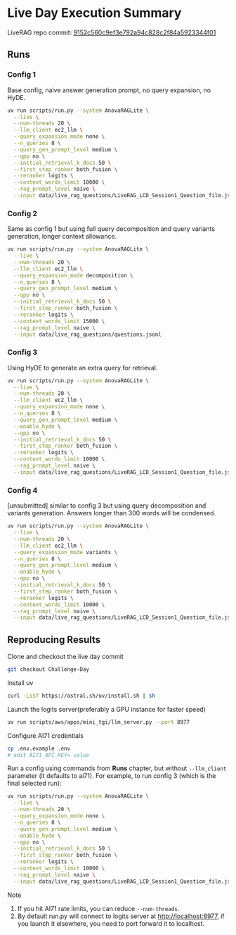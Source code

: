 # Live Day Execution Summary

LiveRAG repo commit: [9152c560c9ef3e792a94c828c2f84a5923344f01](https://github.com/rmit-ir/LiveRAG/tree/9152c560c9ef3e792a94c828c2f84a5923344f01)

## Runs

### Config 1

Base config, naive answer generation prompt, no query expansion, no HyDE.

```bash
uv run scripts/run.py --system AnovaRAGLite \
  --live \
  --num-threads 20 \
  --llm_client ec2_llm \
  --query_expansion_mode none \
  --n_queries 8 \
  --query_gen_prompt_level medium \
  --qpp no \
  --initial_retrieval_k_docs 50 \
  --first_step_ranker both_fusion \
  --reranker logits \
  --context_words_limit 10000 \
  --rag_prompt_level naive \
  --input data/live_rag_questions/LiveRAG_LCD_Session1_Question_file.jsonl
```

### Config 2

Same as config 1 but using full query decomposition and query variants generation, longer context allowance.

```bash
uv run scripts/run.py --system AnovaRAGLite \
  --live \
  --num-threads 20 \
  --llm_client ec2_llm \
  --query_expansion_mode decomposition \
  --n_queries 8 \
  --query_gen_prompt_level medium \
  --qpp no \
  --initial_retrieval_k_docs 50 \
  --first_step_ranker both_fusion \
  --reranker logits \
  --context_words_limit 15000 \
  --rag_prompt_level naive \
  --input data/live_rag_questions/questions.jsonl
```

### Config 3

Using HyDE to generate an extra query for retrieval.

```bash
uv run scripts/run.py --system AnovaRAGLite \
  --live \
  --num-threads 20 \
  --llm_client ec2_llm \
  --query_expansion_mode none \
  --n_queries 8 \
  --query_gen_prompt_level medium \
  --enable_hyde \
  --qpp no \
  --initial_retrieval_k_docs 50 \
  --first_step_ranker both_fusion \
  --reranker logits \
  --context_words_limit 10000 \
  --rag_prompt_level naive \
  --input data/live_rag_questions/LiveRAG_LCD_Session1_Question_file.jsonl
```

### Config 4

[unsubmitted] similar to config 3 but using query decomposition and variants generation. Answers longer than 300 words will be condensed.

```bash
uv run scripts/run.py --system AnovaRAGLite \
  --live \
  --num-threads 20 \
  --llm_client ec2_llm \
  --query_expansion_mode variants \
  --n_queries 8 \
  --query_gen_prompt_level medium \
  --enable_hyde \
  --qpp no \
  --initial_retrieval_k_docs 50 \
  --first_step_ranker both_fusion \
  --reranker logits \
  --context_words_limit 10000 \
  --rag_prompt_level naive \
  --input data/live_rag_questions/LiveRAG_LCD_Session1_Question_file.jsonl
```

## Reproducing Results

Clone and checkout the live day commit

```bash
git checkout Challenge-Day
```

Install uv

```bash
curl -LsSf https://astral.sh/uv/install.sh | sh
```

Launch the logits server(preferably a GPU instance for faster speed)

```bash
uv run scripts/aws/apps/mini_tgi/llm_server.py --port 8977
```

Configure AI71 credentials

```bash
cp .env.example .env
# edit AI71_API_KEY= value
```

Run a config using commands from **Runs** chapter, but without `--llm_client` parameter (it defaults to ai71).
For example, to run config 3 (which is the final selected run):

```bash
uv run scripts/run.py --system AnovaRAGLite \
  --live \
  --num-threads 20 \
  --query_expansion_mode none \
  --n_queries 8 \
  --query_gen_prompt_level medium \
  --enable_hyde \
  --qpp no \
  --initial_retrieval_k_docs 50 \
  --first_step_ranker both_fusion \
  --reranker logits \
  --context_words_limit 10000 \
  --rag_prompt_level naive \
  --input data/live_rag_questions/LiveRAG_LCD_Session1_Question_file.jsonl
```

Note

1. If you hit AI71 rate limits, you can reduce `--num-threads`.
2. By default run.py will connect to logits server at <http://localhost:8977>, if you launch it elsewhere, you need to port forward it to localhost.
